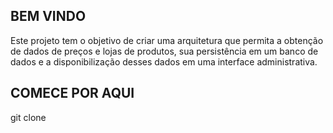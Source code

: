 ## BEM VINDO

Este projeto tem o objetivo de criar uma arquitetura que permita a obtenção de dados de preços e lojas de produtos, sua persistência em um banco de dados e a disponibilização desses dados em uma interface administrativa.

## COMECE POR AQUI

git clone
